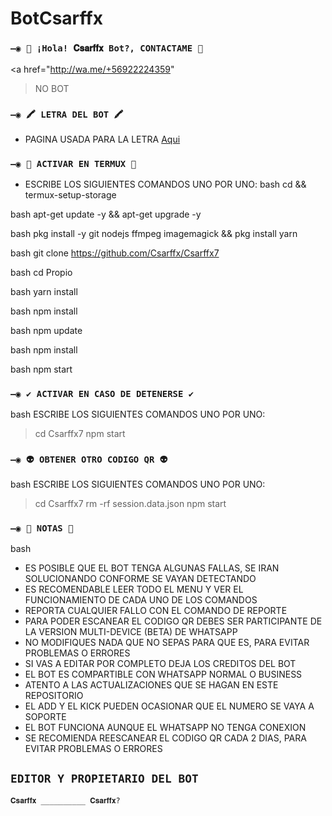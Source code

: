 # BotCsarffx
### `—◉ 👑 ¡Hola! 𝐂𝐬𝐚𝐫𝐟𝐟𝐱 Bot?, CONTACTAME 👑`
<a href="http://wa.me/+56922224359"
> NO BOT

### `—◉ 🖍 LETRA DEL BOT 🖍`
- PAGINA USADA PARA LA LETRA [Aqui](https://smiley.cool/es/weirdmaker.php)


### `—◉ 👾 ACTIVAR EN TERMUX 👾` 
- ESCRIBE LOS SIGUIENTES COMANDOS UNO POR UNO:
bash
cd && termux-setup-storage


bash
apt-get update -y && apt-get upgrade -y


bash
pkg install -y git nodejs ffmpeg imagemagick && pkg install yarn


bash
git clone https://github.com/Csarffx/Csarffx7


bash
cd Propio


bash
yarn install


bash
npm install


bash
npm update


bash
npm install


bash
npm start


### 

### `—◉ ✔ ACTIVAR EN CASO DE DETENERSE ✔`
bash
ESCRIBE LOS SIGUIENTES COMANDOS UNO POR UNO:
> cd Csarffx7
> npm start


### `—◉ 👽 OBTENER OTRO CODIGO QR 👽`
bash
ESCRIBE LOS SIGUIENTES COMANDOS UNO POR UNO:
> cd Csarffx7
> rm -rf session.data.json
> npm start



### `—◉ 📝 NOTAS 📝`
bash
- ES POSIBLE QUE EL BOT TENGA ALGUNAS FALLAS, SE IRAN SOLUCIONANDO CONFORME SE VAYAN DETECTANDO
- ES RECOMENDABLE LEER TODO EL MENU Y VER EL FUNCIONAMIENTO DE CADA UNO DE LOS COMANDOS
- REPORTA CUALQUIER FALLO CON EL COMANDO DE REPORTE 
- PARA PODER ESCANEAR EL CODIGO QR DEBES SER PARTICIPANTE DE LA VERSION MULTI-DEVICE (BETA) DE WHATSAPP
- NO MODIFIQUES NADA QUE NO SEPAS PARA QUE ES, PARA EVITAR PROBLEMAS O ERRORES
- SI VAS A EDITAR POR COMPLETO DEJA LOS CREDITOS DEL BOT 
- EL BOT ES COMPARTIBLE CON WHATSAPP NORMAL O BUSINESS
- ATENTO A LAS ACTUALIZACIONES QUE SE HAGAN EN ESTE REPOSITORIO
- EL ADD Y EL KICK PUEDEN OCASIONAR QUE EL NUMERO SE VAYA A SOPORTE 
- EL BOT FUNCIONA AUNQUE EL WHATSAPP NO TENGA CONEXION 
- SE RECOMIENDA REESCANEAR EL CODIGO QR CADA 2 DIAS, PARA EVITAR PROBLEMAS O ERRORES


## `EDITOR Y PROPIETARIO DEL BOT` 
`𝐂𝐬𝐚𝐫𝐟𝐟𝐱 __________ 𝐂𝐬𝐚𝐫𝐟𝐟𝐱?`


</div>
